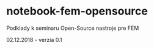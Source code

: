 # notebook-fem-opensource

Podklady k seminaru Open-Source nastroje pre FEM

02.12.2018 - verzia 0.1

